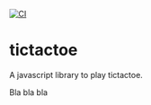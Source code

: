[![CI](https://github.com/CathouZen/tictactoe/actions/workflows/ci.yml/badge.svg)](https://github.com/CathouZen/tictactoe/actions/workflows/ci.yml)

# tictactoe

A javascript library to play tictactoe.

Bla bla bla
